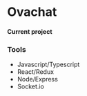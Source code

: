 # Ovachat

#### Current project

### Tools
- Javascript/Typescript
- React/Redux
- Node/Express
- Socket.io
